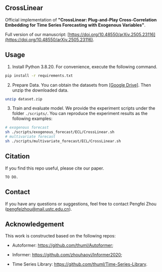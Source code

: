 ## CrossLinear

Official implementation of **"CrossLinear: Plug-and-Play Cross-Correlation Embedding for Time Series Forecasting with Exogenous Variables"**.

Full version of our manuscript: [https://doi.org/10.48550/arXiv.2505.23116](https://doi.org/10.48550/arXiv.2505.23116).


## Usage

1. Install Python 3.8.20. For convenience, execute the following command.

``` bash
pip install -r requirements.txt
```

2. Prepare Data. You can obtain the datasets from [[Google Drive]](https://drive.google.com/file/d/1flS9spmBLukmZCQcGBrNrzQ9QJW35iaX/view?usp=drive_link). Then unzip the downloaded data.

``` bash
unzip dataset.zip
```

3. Train and evaluate model. We provide the experiment scripts under the folder `./scripts/`. You can reproduce the experiment results as the following examples:

``` bash
# exogenous forecast
sh ./scripts/exogenous_forecast/ECL/CrossLinear.sh
# multivariate forecast
sh ./scripts/multivariate_forecast/ECL/CrossLinear.sh
```


## Citation

If you find this repo useful, please cite our paper.

```
TO DO.
```


## Contact

If you have any questions or suggestions, feel free to contact Pengfei Zhou (pengfeizhou@mail.ustc.edu.cn).


## Acknowledgement

This work is constructed based on the following repos:

- Autoformer: https://github.com/thuml/Autoformer;

- Informer: https://github.com/zhouhaoyi/Informer2020;

- Time Series Library: https://github.com/thuml/Time-Series-Library.